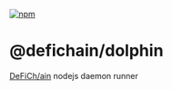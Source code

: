 [![npm](https://img.shields.io/npm/v/@defichain/dolphin)](https://www.npmjs.com/package/@defichain/dolphin/v/latest)

# @defichain/dolphin

[DeFiCh/ain](https://github.com/DeFiCh/ain) nodejs daemon runner

